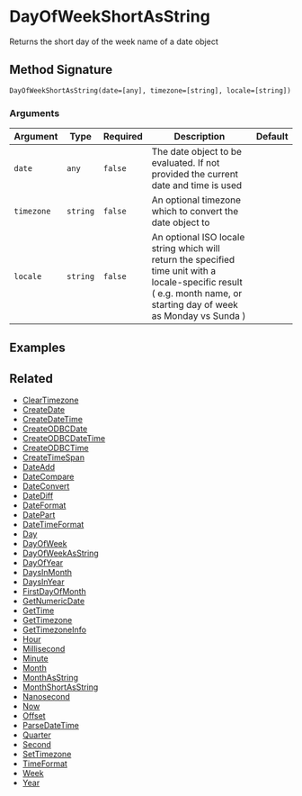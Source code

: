 # DayOfWeekShortAsString

Returns the short day of the week name of a date object

## Method Signature

```
DayOfWeekShortAsString(date=[any], timezone=[string], locale=[string])
```

### Arguments

| Argument   | Type     | Required | Description                                                                                                                                                           | Default |
| ---------- | -------- | -------- | --------------------------------------------------------------------------------------------------------------------------------------------------------------------- | ------- |
| `date`     | `any`    | `false`  | The date object to be evaluated. If not provided the current date and time is used                                                                                    |         |
| `timezone` | `string` | `false`  | An optional timezone which to convert the date object to                                                                                                              |         |
| `locale`   | `string` | `false`  | An optional ISO locale string which will return the specified time unit with a locale-specific result ( e.g. month name, or starting day of week as Monday vs Sunda ) |         |

## Examples

## Related

* [ClearTimezone](cleartimezone.md)
* [CreateDate](createdate.md)
* [CreateDateTime](createdatetime.md)
* [CreateODBCDate](createodbcdate.md)
* [CreateODBCDateTime](createodbcdatetime.md)
* [CreateODBCTime](createodbctime.md)
* [CreateTimeSpan](createtimespan.md)
* [DateAdd](dateadd.md)
* [DateCompare](datecompare.md)
* [DateConvert](dateconvert.md)
* [DateDiff](datediff.md)
* [DateFormat](dateformat.md)
* [DatePart](datepart.md)
* [DateTimeFormat](datetimeformat.md)
* [Day](day.md)
* [DayOfWeek](dayofweek.md)
* [DayOfWeekAsString](dayofweekasstring.md)
* [DayOfYear](dayofyear.md)
* [DaysInMonth](daysinmonth.md)
* [DaysInYear](daysinyear.md)
* [FirstDayOfMonth](firstdayofmonth.md)
* [GetNumericDate](getnumericdate.md)
* [GetTime](gettime.md)
* [GetTimezone](gettimezone.md)
* [GetTimezoneInfo](gettimezoneinfo.md)
* [Hour](hour.md)
* [Millisecond](millisecond.md)
* [Minute](minute.md)
* [Month](month.md)
* [MonthAsString](monthasstring.md)
* [MonthShortAsString](monthshortasstring.md)
* [Nanosecond](nanosecond.md)
* [Now](now.md)
* [Offset](offset.md)
* [ParseDateTime](parsedatetime.md)
* [Quarter](quarter.md)
* [Second](second.md)
* [SetTimezone](settimezone.md)
* [TimeFormat](timeformat.md)
* [Week](week.md)
* [Year](year.md)
